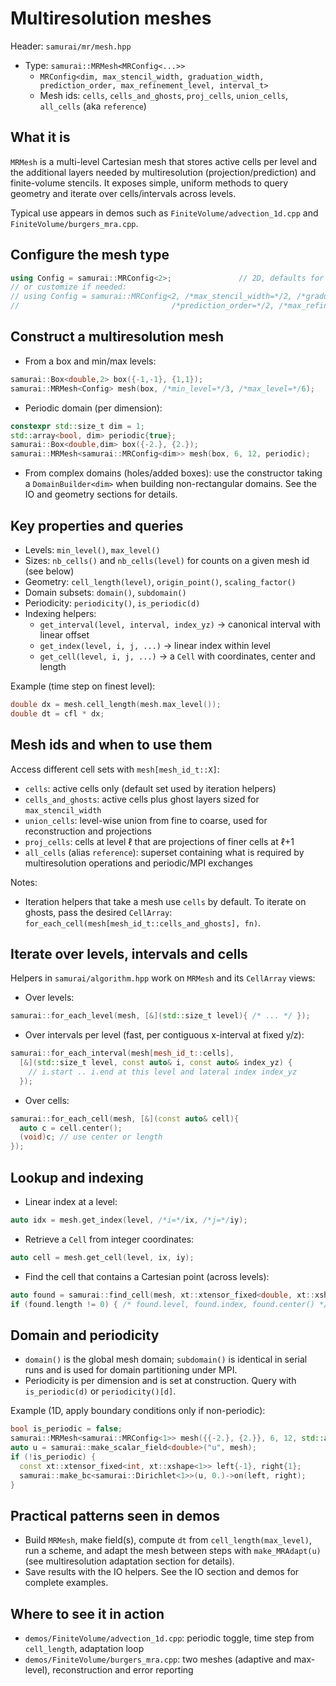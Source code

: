 # Multiresolution meshes

Header: `samurai/mr/mesh.hpp`

- Type: `samurai::MRMesh<MRConfig<...>>`
  - `MRConfig<dim, max_stencil_width, graduation_width, prediction_order, max_refinement_level, interval_t>`
  - Mesh ids: `cells`, `cells_and_ghosts`, `proj_cells`, `union_cells`, `all_cells` (aka `reference`)

## What it is

`MRMesh` is a multi-level Cartesian mesh that stores active cells per level and the additional layers needed by multiresolution (projection/prediction) and finite-volume stencils. It exposes simple, uniform methods to query geometry and iterate over cells/intervals across levels.

Typical use appears in demos such as `FiniteVolume/advection_1d.cpp` and `FiniteVolume/burgers_mra.cpp`.

## Configure the mesh type

```cpp
using Config = samurai::MRConfig<2>;               // 2D, defaults for stencil and prediction
// or customize if needed:
// using Config = samurai::MRConfig<2, /*max_stencil_width=*/2, /*graduation_width=*/2,
//                                  /*prediction_order=*/2, /*max_refinement_level=*/20>;
```

## Construct a multiresolution mesh

- From a box and min/max levels:

```cpp
samurai::Box<double,2> box({-1,-1}, {1,1});
samurai::MRMesh<Config> mesh(box, /*min_level=*/3, /*max_level=*/6);
```

- Periodic domain (per dimension):

```cpp
constexpr std::size_t dim = 1;
std::array<bool, dim> periodic{true};
samurai::Box<double,dim> box({-2.}, {2.});
samurai::MRMesh<samurai::MRConfig<dim>> mesh(box, 6, 12, periodic);
```

- From complex domains (holes/added boxes): use the constructor taking a `DomainBuilder<dim>` when building non-rectangular domains. See the IO and geometry sections for details.

## Key properties and queries

- Levels: `min_level()`, `max_level()`
- Sizes: `nb_cells()` and `nb_cells(level)` for counts on a given mesh id (see below)
- Geometry: `cell_length(level)`, `origin_point()`, `scaling_factor()`
- Domain subsets: `domain()`, `subdomain()`
- Periodicity: `periodicity()`, `is_periodic(d)`
- Indexing helpers:
  - `get_interval(level, interval, index_yz)` → canonical interval with linear offset
  - `get_index(level, i, j, ...)` → linear index within level
  - `get_cell(level, i, j, ...)` → a `Cell` with coordinates, center and length

Example (time step on finest level):

```cpp
double dx = mesh.cell_length(mesh.max_level());
double dt = cfl * dx;
```

## Mesh ids and when to use them

Access different cell sets with `mesh[mesh_id_t::X]`:

- `cells`: active cells only (default set used by iteration helpers)
- `cells_and_ghosts`: active cells plus ghost layers sized for `max_stencil_width`
- `union_cells`: level-wise union from fine to coarse, used for reconstruction and projections
- `proj_cells`: cells at level ℓ that are projections of finer cells at ℓ+1
- `all_cells` (alias `reference`): superset containing what is required by multiresolution operations and periodic/MPI exchanges

Notes:

- Iteration helpers that take a mesh use `cells` by default. To iterate on ghosts, pass the desired `CellArray`: `for_each_cell(mesh[mesh_id_t::cells_and_ghosts], fn)`.

## Iterate over levels, intervals and cells

Helpers in `samurai/algorithm.hpp` work on `MRMesh` and its `CellArray` views:

- Over levels:

```cpp
samurai::for_each_level(mesh, [&](std::size_t level){ /* ... */ });
```

- Over intervals per level (fast, per contiguous x-interval at fixed y/z):

```cpp
samurai::for_each_interval(mesh[mesh_id_t::cells],
  [&](std::size_t level, const auto& i, const auto& index_yz) {
    // i.start .. i.end at this level and lateral index index_yz
  });
```

- Over cells:

```cpp
samurai::for_each_cell(mesh, [&](const auto& cell){
  auto c = cell.center();
  (void)c; // use center or length
});
```

## Lookup and indexing

- Linear index at a level:

```cpp
auto idx = mesh.get_index(level, /*i=*/ix, /*j=*/iy);
```

- Retrieve a `Cell` from integer coordinates:

```cpp
auto cell = mesh.get_cell(level, ix, iy);
```

- Find the cell that contains a Cartesian point (across levels):

```cpp
auto found = samurai::find_cell(mesh, xt::xtensor_fixed<double, xt::xshape<2>>{x, y});
if (found.length != 0) { /* found.level, found.index, found.center() */ }
```

## Domain and periodicity

- `domain()` is the global mesh domain; `subdomain()` is identical in serial runs and is used for domain partitioning under MPI.
- Periodicity is per dimension and is set at construction. Query with `is_periodic(d)` or `periodicity()[d]`.

Example (1D, apply boundary conditions only if non-periodic):

```cpp
bool is_periodic = false;
samurai::MRMesh<samurai::MRConfig<1>> mesh({{-2.}, {2.}}, 6, 12, std::array<bool,1>{is_periodic});
auto u = samurai::make_scalar_field<double>("u", mesh);
if (!is_periodic) {
  const xt::xtensor_fixed<int, xt::xshape<1>> left{-1}, right{1};
  samurai::make_bc<samurai::Dirichlet<1>>(u, 0.)->on(left, right);
}
```

## Practical patterns seen in demos

- Build `MRMesh`, make field(s), compute `dt` from `cell_length(max_level)`, run a scheme, and adapt the mesh between steps with `make_MRAdapt(u)` (see multiresolution adaptation section for details).
- Save results with the IO helpers. See the IO section and demos for complete examples.

## Where to see it in action

- `demos/FiniteVolume/advection_1d.cpp`: periodic toggle, time step from `cell_length`, adaptation loop
- `demos/FiniteVolume/burgers_mra.cpp`: two meshes (adaptive and max-level), reconstruction and error reporting
